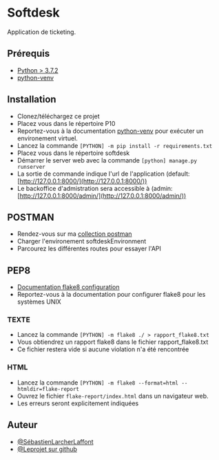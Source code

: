 
# Softdesk

Application de ticketing. 


## Prérequis

 - [Python > 3.7.2](https://www.python.org/downloads/)
 - [python-venv](https://docs.python.org/fr/3/library/venv.html)
  
## Installation

- Clonez/téléchargez ce projet
- Placez vous dans le répertoire P10
- Reportez-vous à la documentation [python-venv](https://docs.python.org/fr/3/library/venv.html)
  pour exécuter un environement virtuel.
- Lancez la commande `[PYTHON] -m pip install -r requirements.txt`
- Placez vous dans le répertoire softdesk
- Démarrer le server web avec la commande `[python] manage.py runserver`
- La sortie de commande indique l'url de l'application (default: [http://127.0.0.1:8000/](http://127.0.0.1:8000/))
- Le backoffice d'admistration sera accessible à (admin: [http://127.0.0.1:8000/admin/](http://127.0.0.1:8000/admin/))
## POSTMAN

- Rendez-vous sur ma [collection postman](https://www.postman.com/technical-administrator-88271381/workspace/softdesk-dap-p10/collection/14215789-42623f57-ae2f-441f-93bb-95a55a0b95b7)
- Charger l'environement softdeskEnvironment
- Parcourez les différentes routes pour essayer l'API
## PEP8

- [Documentation flake8 configuration](https://flake8.pycqa.org/en/latest/user/configuration.html)
- Reportez-vous à la documentation pour configurer flake8 pour les systèmes UNIX
### TEXTE
- Lancez la commande `[PYTHON] -m flake8 ./ > rapport_flake8.txt`
- Vous obtiendrez un rapport flake8 dans le fichier rapport_flake8.txt
- Ce fichier restera vide si aucune violation n'a été rencontrée
### HTML
- Lancez la commande `[PYTHON] -m flake8 --format=html --htmldir=flake-report`
- Ouvrez le fichier `flake-report/index.html` dans un navigateur web.
- Les erreurs seront explicitement indiquées
  
## Auteur

- [@SébastienLarcherLaffont](https://www.github.com/zionhigt)
- [@Leprojet sur github](https://github.com/zionhigt/Sebastien_Larcher-Laffont_DAP_P10)

  
